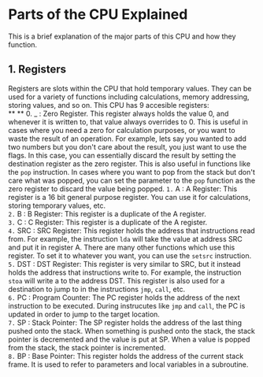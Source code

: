 # Parts of the CPU Explained
This is a brief explanation of the major parts of this CPU and how they function.
## 1. Registers
Registers are slots within the CPU that hold temporary values. They can be used for a variety of functions including calculations, memory addressing, storing values, and so on.
This CPU has 9 accesible registers:<br>
** ** 0. _ : Zero Register. This register always holds the value 0, and whenever it is written to, that value always overrides to 0. This is useful in cases where you need a zero for calculation purposes, or you want to waste the result of an operation. For example, lets say you wanted to add two numbers but you don't care about the result, you just want to use the flags. In this case, you can essentially discard the result by setting the destination register as the zero register. This is also useful in functions like the `pop` instruction. In cases where you want to pop from the stack but don't care what was popped, you can set the parameter to the `pop` function as the zero register to discard the value being popped.
`1.` A : A Register: This register is a 16 bit general purpose register. You can use it for calculations, storing temporary values, etc. <br>
`2.` B : B Register: This register is a duplicate of the A register. <br>
`3.` C : C Register: This register is a duplicate of the A register. <br>
`4.` SRC : SRC Register: This register holds the address that instructions read from. For example, the instruction `lda` will take the value at address SRC and put it in register A. There are many other functions which use this register. To set it to whatever you want, you can use the `setsrc` instruction. <br>
`5.` DST : DST Register: This register is very similar to SRC, but it instead holds the address that instructions write to. For example, the instruction `stoa` will write a to the address DST. This register is also used for a destination to jump to in the instructions `jmp`, `call`, etc. <br>
`6.` PC : Program Counter: The PC register holds the address of the next instruction to be executed. During instrucutes like `jmp` and `call`, the PC is updated in order to jump to the target location. <br>
`7.` SP : Stack Pointer: The SP register holds the address of the last thing pushed onto the stack. When something is pushed onto the stack, the stack pointer is decremented and the value is put at SP. When a value is popped from the stack, the stack pointer is incremented. <br>
`8.` BP : Base Pointer: This register holds the address of the current stack frame. It is used to refer to parameters and local variables in a subroutine. <br>
